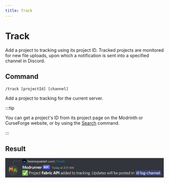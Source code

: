 ```yaml
---
title: Track
---
```


# Track

Add a project to tracking using its project ID. Tracked projects are monitored for new file uploads, upon which a notification is sent into a specified channel in Discord.

## Command

`/track [projectId] [channel]`

Add a project to tracking for the current server.

:::tip

You can get a project's ID from its project page on the Modrinth or CurseForge website, or by using the [Search](./search) command.

:::

## Result

![image](../../static/img/commands/track_result.png)
